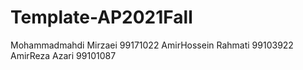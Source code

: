# Template-AP2021Fall
Mohammadmahdi Mirzaei 99171022
AmirHossein Rahmati 99103922
AmirReza Azari 99101087

